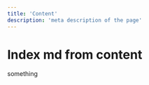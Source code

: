 ```yaml
---
title: 'Content'
description: 'meta description of the page'
---
```


# Index md from content

something